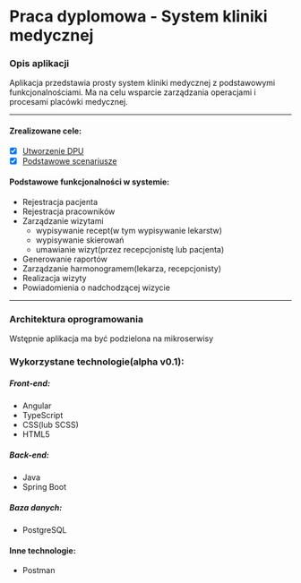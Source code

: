 # Praca dyplomowa - System kliniki medycznej

### Opis aplikacji
Aplikacja przedstawia prosty system kliniki medycznej z podstawowymi funkcjonalnościami. Ma na celu wsparcie zarządzania operacjami i procesami placówki medycznej.

---

#### Zrealizowane cele:
- [x] [Utworzenie DPU](https://github.com/Pawel-Raciborski/system-kliniki-medycznej/tree/main/Koncepcja%20systemu/Diagramy%20przypadk%C3%B3w%20u%C5%BCycia)
- [x] [Podstawowe scenariusze](https://github.com/Pawel-Raciborski/system-kliniki-medycznej/blob/main/Koncepcja%20systemu/Scenariusze/System%20kliniki%20medycznej%20-%20scenariusze.pdf)

#### Podstawowe funkcjonalności w systemie:
- Rejestracja pacjenta
- Rejestracja pracowników
- Zarządzanie wizytami
    - wypisywanie recept(w tym wypisywanie lekarstw)
    - wypisywanie skierowań
    - umawianie wizyt(przez recepcjonistę lub pacjenta)
- Generowanie raportów
- Zarządzanie harmonogramem(lekarza, recepcjonisty)
- Realizacja wizyty
- Powiadomienia o nadchodzącej wizycie

---

### Architektura oprogramowania
Wstępnie aplikacja ma być podzielona na mikroserwisy

### Wykorzystane technologie(alpha v0.1):

##### Front-end:
- Angular
- TypeScript
- CSS(lub SCSS)
- HTML5

##### Back-end:
- Java
- Spring Boot

##### Baza danych:
- PostgreSQL

#### Inne technologie:
- Postman

